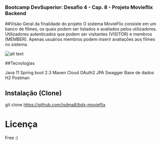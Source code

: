 ### Bootcamp DevSuperior: Desafio 4 - Cap. 8 - Projeto Movieflix Backend

##Visão Geral da finalidade do projeto
O sistema MovieFlix consiste em um banco de filmes, os quais podem ser listados e avaliados pelos utilizadores. 
Utilizadores autenticados que podem ser visitantes (VISITOR) e membros (MEMBER). Apenas usuários membros podem inserir avaliações aos filmes no sistema.

![alt text](https://imgbox.com/GJTYvZKY)

##Tecnologias

Java 11
Spring boot 2.3
Maven
Cloud OAuth2
JPA
Swagger
Base de dados H2
Postman


## Instalação (Clone)

git clone https://github.com/isdma8/bds-movieflix

# Licença
Free :)


